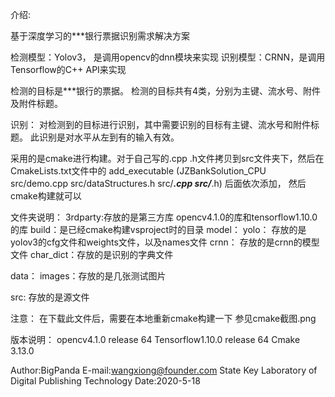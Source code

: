 介绍:

基于深度学习的***银行票据识别需求解决方案

检测模型：Yolov3， 是调用opencv的dnn模块来实现
识别模型：CRNN，是调用Tensorflow的C++ API来实现

检测的目标是***银行的票据。
检测的目标共有4类，分别为主键、流水号、附件及附件标题。

识别：
对检测到的目标进行识别，其中需要识别的目标有主键、流水号和附件标题。
此识别是对水平从左到有的输入有效。




采用的是cmake进行构建。对于自己写的.cpp .h文件拷贝到src文件夹下，然后在CmakeLists.txt文件中的
add_executable (JZBankSolution_CPU src/demo.cpp src/dataStructures.h src/***.cpp src/***.h) 后面依次添加，
然后cmake构建就可以


文件夹说明：
3rdparty:存放的是第三方库 opencv4.1.0的库和tensorflow1.10.0的库
build：是已经cmake构建vsproject时的目录
model：
	yolo： 存放的是yolov3的cfg文件和weights文件，以及names文件
	crnn： 存放的是crnn的模型文件
	char_dict：存放的是识别的字典文件
	
data： 
	images：存放的是几张测试图片
	
src:   存放的是源文件


注意：
	在下载此文件后，需要在本地重新cmake构建一下
	参见cmake截图.png
	

版本说明：
opencv4.1.0 release 64
Tensorflow1.10.0 release 64
Cmake 3.13.0

Author:BigPanda
E-mail:wangxiong@founder.com
State Key Laboratory of Digital Publishing Technology
Date:2020-5-18 

